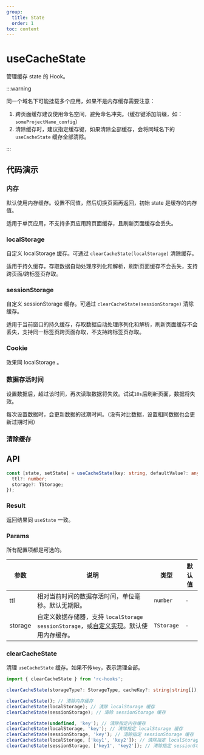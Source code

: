 ```yaml
---
group:
  title: State
  order: 1
toc: content
---
```


# useCacheState

管理缓存 state 的 Hook。

:::warning

同一个域名下可能挂载多个应用，如果不是内存缓存需要注意：

1. 跨页面缓存建议使用命名空间，避免命名冲突。（缓存键添加前缀，如：`someProjectName_config`）
2. 清除缓存时，建议指定缓存键，如果清除全部缓存，会将同域名下的 `useCacheState` 缓存全部清除。

:::

## 代码演示

### 内存

默认使用内存缓存。设置不同值，然后切换页面再返回，初始 state 是缓存的内存值。

适用于单页应用，不支持多页应用跨页面缓存，且刷新页面缓存会丢失。

<code src="./demos/basic.tsx"></code>

### localStorage

自定义 localStorage 缓存。可通过 `clearCacheState(localStorage)` 清除缓存。

适用于持久缓存，存取数据自动处理序列化和解析，刷新页面缓存不会丢失，支持跨页面/跨标签页存取。

<code src="./demos/local.tsx"></code>

### sessionStorage

自定义 sessionStorage 缓存。可通过 `clearCacheState(sessionStorage)` 清除缓存。

适用于当前窗口的持久缓存，存取数据自动处理序列化和解析，刷新页面缓存不会丢失，支持同一标签页跨页面存取，不支持跨标签页存取。

<code src="./demos/session.tsx"></code>

### Cookie

效果同 localStorage 。

<code src="./demos/cookie.tsx"></code>

### 数据存活时间

设置数据后，超过该时间，再次读取数据将失效。试试`10s`后刷新页面，数据将失效。

每次设置数据时，会更新数据的过期时间。（没有对比数据，设置相同数据也会更新过期时间）

<code src="./demos/ttl.tsx"></code>

### 清除缓存

<code src="./demos/clear.tsx"></code>

## API

```typescript
const [state, setState] = useCacheState(key: string, defaultValue?: any, options?: {
  ttl?: number;
  storage?: TStorage;
});
```

### Result

返回结果同 `useState` 一致。

### Params

所有配置项都是可选的。

| 参数 | 说明 | 类型 | 默认值 |
| --- | --- | --- | --- |
| ttl | 相对当前时间的数据存活时间，单位毫秒。默认无期限。 | `number` | - |
| storage | 自定义数据存储器，支持 `localStorage` `sessionStorage`，或[自定义实现](https://github.com/caijf/cache2?tab=readme-ov-file#%E5%A6%82%E4%BD%95%E8%87%AA%E5%AE%9A%E4%B9%89%E4%B8%80%E4%B8%AA-storage)。默认使用内存缓存。 | `TStorage` | - |

### clearCacheState

清理 `useCacheState` 缓存。如果不传`key`，表示清理全部。

```typescript
import { clearCacheState } from 'rc-hooks';

clearCacheState(storageType?: StorageType, cacheKey?: string|string[]);

clearCacheState(); // 清除内存缓存
clearCacheState(localStorage); // 清除 localStorage 缓存
clearCacheState(sessionStorage); // 清除 sessionStorage 缓存

clearCacheState(undefined, 'key'); // 清除指定内存缓存
clearCacheState(localStorage, 'key'); // 清除指定 localStorage 缓存
clearCacheState(sessionStorage, 'key'); // 清除指定 sessionStorage 缓存
clearCacheState(localStorage, ['key1', 'key2']); // 清除指定 localStorage 缓存
clearCacheState(sessionStorage, ['key1', 'key2']); // 清除指定 sessionStorage 缓存
```
